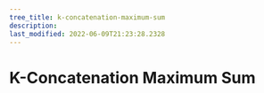 ```yaml
---
tree_title: k-concatenation-maximum-sum
description: 
last_modified: 2022-06-09T21:23:28.2328
---
```


# K-Concatenation Maximum Sum
